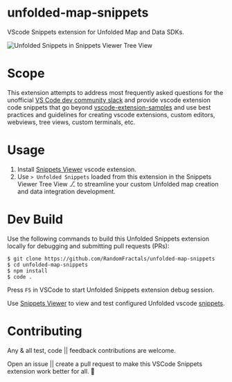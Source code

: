 # unfolded-map-snippets
VScode Snippets extension for Unfolded Map and Data SDKs.

![Unfolded Snippets in Snippets Viewer Tree View](https://raw.githubusercontent.com/RandomFractals/vscode-extension-snippets/main/docs/images/unfolded-snippets.png)

# Scope

This extension attempts to address most frequently asked questions for the unofficial [VS Code dev community slack](https://aka.ms/vscode-dev-community) and provide vscode extension code snippets that go beyond [vscode-extension-samples](https://github.com/microsoft/vscode-extension-samples) and use best practices and guidelines for creating vscode extensions, custom editors, webviews, tree views, custom terminals, etc.

# Usage

1. Install [Snippets Viewer](https://marketplace.visualstudio.com/items?itemName=RandomFractalsInc.snippets-viewer) vscode extension.
2. Use `> Unfolded Snippets` loaded from this extension in the Snippets Viewer Tree View ⎇ to streamline your custom Unfolded map creation and data integration development.

# Dev Build

Use the following commands to build this Unfolded Snippets extension locally for debugging and submitting pull requests (PRs):

```
$ git clone https://github.com/RandomFractals/unfolded-map-snippets
$ cd unfolded-map-snippets
$ npm install
$ code .
```

Press `F5` in VSCode to start Unfolded Snippets extension debug session.

Use [Snippets Viewer](https://marketplace.visualstudio.com/items?itemName=RandomFractalsInc.snippets-viewer) to view and test configured Unfolded vscode [snippets](https://github.com/RandomFractals/unfolded-map-snippets/tree/main/snippets).

# Contributing

Any & all test, code || feedback contributions are welcome.

Open an issue || create a pull request to make this VSCode Snippets extension work better for all. 🤗
